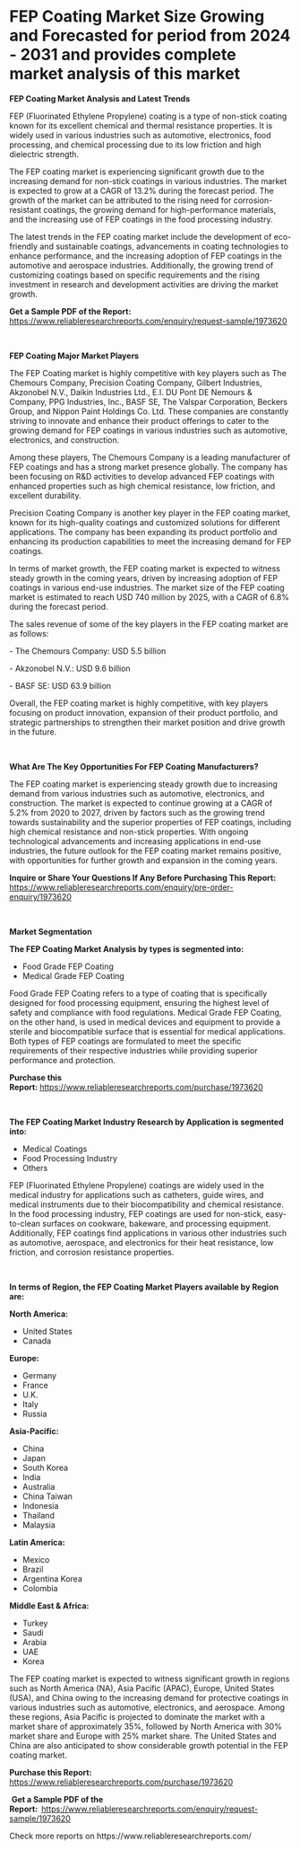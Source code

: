 <p><h1>FEP Coating Market Size Growing and Forecasted for period from 2024 - 2031 and provides complete market analysis of this market</h1></p><p><strong>FEP Coating Market Analysis and Latest Trends</strong></p>
<p><p>FEP (Fluorinated Ethylene Propylene) coating is a type of non-stick coating known for its excellent chemical and thermal resistance properties. It is widely used in various industries such as automotive, electronics, food processing, and chemical processing due to its low friction and high dielectric strength.</p><p>The FEP coating market is experiencing significant growth due to the increasing demand for non-stick coatings in various industries. The market is expected to grow at a CAGR of 13.2% during the forecast period. The growth of the market can be attributed to the rising need for corrosion-resistant coatings, the growing demand for high-performance materials, and the increasing use of FEP coatings in the food processing industry.</p><p>The latest trends in the FEP coating market include the development of eco-friendly and sustainable coatings, advancements in coating technologies to enhance performance, and the increasing adoption of FEP coatings in the automotive and aerospace industries. Additionally, the growing trend of customizing coatings based on specific requirements and the rising investment in research and development activities are driving the market growth.</p></p>
<p><strong>Get a Sample PDF of the Report:&nbsp;</strong> <a href="https://www.reliableresearchreports.com/enquiry/request-sample/1973620">https://www.reliableresearchreports.com/enquiry/request-sample/1973620</a></p>
<p>&nbsp;</p>
<p><strong>FEP Coating Major Market Players</strong></p>
<p><p>The FEP Coating market is highly competitive with key players such as The Chemours Company, Precision Coating Company, Gilbert Industries, Akzonobel N.V., Daikin Industries Ltd., E.I. DU Pont DE Nemours & Company, PPG Industries, Inc., BASF SE, The Valspar Corporation, Beckers Group, and Nippon Paint Holdings Co. Ltd. These companies are constantly striving to innovate and enhance their product offerings to cater to the growing demand for FEP coatings in various industries such as automotive, electronics, and construction.</p><p>Among these players, The Chemours Company is a leading manufacturer of FEP coatings and has a strong market presence globally. The company has been focusing on R&D activities to develop advanced FEP coatings with enhanced properties such as high chemical resistance, low friction, and excellent durability.</p><p>Precision Coating Company is another key player in the FEP coating market, known for its high-quality coatings and customized solutions for different applications. The company has been expanding its product portfolio and enhancing its production capabilities to meet the increasing demand for FEP coatings.</p><p>In terms of market growth, the FEP coating market is expected to witness steady growth in the coming years, driven by increasing adoption of FEP coatings in various end-use industries. The market size of the FEP coating market is estimated to reach USD 740 million by 2025, with a CAGR of 6.8% during the forecast period.</p><p>The sales revenue of some of the key players in the FEP coating market are as follows:</p><p>- The Chemours Company: USD 5.5 billion</p><p>- Akzonobel N.V.: USD 9.6 billion</p><p>- BASF SE: USD 63.9 billion</p><p>Overall, the FEP coating market is highly competitive, with key players focusing on product innovation, expansion of their product portfolio, and strategic partnerships to strengthen their market position and drive growth in the future.</p></p>
<p>&nbsp;</p>
<p><strong>What Are The Key Opportunities For FEP Coating Manufacturers?</strong></p>
<p><p>The FEP coating market is experiencing steady growth due to increasing demand from various industries such as automotive, electronics, and construction. The market is expected to continue growing at a CAGR of 5.2% from 2020 to 2027, driven by factors such as the growing trend towards sustainability and the superior properties of FEP coatings, including high chemical resistance and non-stick properties. With ongoing technological advancements and increasing applications in end-use industries, the future outlook for the FEP coating market remains positive, with opportunities for further growth and expansion in the coming years.</p></p>
<p><strong>Inquire or Share Your Questions If Any Before Purchasing This Report:</strong> <a href="https://www.reliableresearchreports.com/enquiry/pre-order-enquiry/1973620">https://www.reliableresearchreports.com/enquiry/pre-order-enquiry/1973620</a></p>
<p>&nbsp;</p>
<p><strong>Market Segmentation</strong></p>
<p><strong>The FEP Coating Market Analysis by types is segmented into:</strong></p>
<p><ul><li>Food Grade FEP Coating</li><li>Medical Grade FEP Coating</li></ul></p>
<p><p>Food Grade FEP Coating refers to a type of coating that is specifically designed for food processing equipment, ensuring the highest level of safety and compliance with food regulations. Medical Grade FEP Coating, on the other hand, is used in medical devices and equipment to provide a sterile and biocompatible surface that is essential for medical applications. Both types of FEP coatings are formulated to meet the specific requirements of their respective industries while providing superior performance and protection.</p></p>
<p><strong>Purchase this Report:&nbsp;</strong><a href="https://www.reliableresearchreports.com/purchase/1973620">https://www.reliableresearchreports.com/purchase/1973620</a></p>
<p>&nbsp;</p>
<p><strong>The FEP Coating Market Industry Research by Application is segmented into:</strong></p>
<p><ul><li>Medical Coatings</li><li>Food Processing Industry</li><li>Others</li></ul></p>
<p><p>FEP (Fluorinated Ethylene Propylene) coatings are widely used in the medical industry for applications such as catheters, guide wires, and medical instruments due to their biocompatibility and chemical resistance. In the food processing industry, FEP coatings are used for non-stick, easy-to-clean surfaces on cookware, bakeware, and processing equipment. Additionally, FEP coatings find applications in various other industries such as automotive, aerospace, and electronics for their heat resistance, low friction, and corrosion resistance properties.</p></p>
<p>&nbsp;</p>
<p><strong>In terms of Region, the FEP Coating Market Players available by Region are:</strong></p>
<p>
    <p> <strong> North America: </strong>
        <ul>
            <li>United States</li>
            <li>Canada</li>
        </ul>
        </p> 
    <p> <strong> Europe: </strong>
        <ul>
            <li>Germany</li>
            <li>France</li>
            <li>U.K.</li>
            <li>Italy</li>
            <li>Russia</li>
        </ul>
        </p> 
    <p> <strong> Asia-Pacific: </strong>
        <ul>
            <li>China</li>
            <li>Japan</li>
            <li>South Korea</li>
            <li>India</li>
            <li>Australia</li>
            <li>China Taiwan</li>
            <li>Indonesia</li>
            <li>Thailand</li>
            <li>Malaysia</li>
        </ul>
        </p> 
    <p> <strong> Latin America: </strong>
        <ul>
            <li>Mexico</li>
            <li>Brazil</li>
            <li>Argentina Korea</li>
            <li>Colombia</li>
        </ul>
        </p> 
    <p> <strong> Middle East & Africa: </strong>
        <ul>
            <li>Turkey</li>
            <li>Saudi</li>
            <li>Arabia</li>
            <li>UAE</li>
            <li>Korea</li>
        </ul>
    </p>
    </p>
<p><p>The FEP coating market is expected to witness significant growth in regions such as North America (NA), Asia Pacific (APAC), Europe, United States (USA), and China owing to the increasing demand for protective coatings in various industries such as automotive, electronics, and aerospace. Among these regions, Asia Pacific is projected to dominate the market with a market share of approximately 35%, followed by North America with 30% market share and Europe with 25% market share. The United States and China are also anticipated to show considerable growth potential in the FEP coating market.</p></p>
<p><strong>Purchase this Report: </strong><a href="https://www.reliableresearchreports.com/purchase/1973620">https://www.reliableresearchreports.com/purchase/1973620</a></p>
<p>&nbsp;<strong>Get a Sample PDF of the Report:&nbsp;&nbsp;</strong><a href="https://www.reliableresearchreports.com/enquiry/request-sample/1973620">https://www.reliableresearchreports.com/enquiry/request-sample/1973620</a></p>
<p><strong></strong></p>
<p>Check more reports on https://www.reliableresearchreports.com/</p>